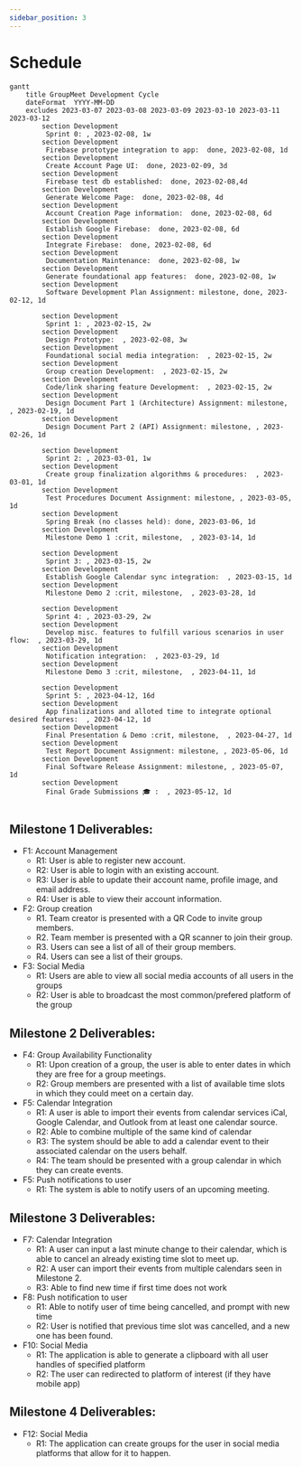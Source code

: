 ```yaml
---
sidebar_position: 3
---
```


# Schedule

```mermaid
gantt
    title GroupMeet Development Cycle
    dateFormat  YYYY-MM-DD
    excludes 2023-03-07 2023-03-08 2023-03-09 2023-03-10 2023-03-11 2023-03-12
        section Development 
         Sprint 0: , 2023-02-08, 1w
        section Development 
         Firebase prototype integration to app:  done, 2023-02-08, 1d
        section Development 
         Create Account Page UI:  done, 2023-02-09, 3d
        section Development 
         Firebase test db established:  done, 2023-02-08,4d
        section Development 
         Generate Welcome Page:  done, 2023-02-08, 4d
        section Development 
         Account Creation Page information:  done, 2023-02-08, 6d
        section Development 
         Establish Google Firebase:  done, 2023-02-08, 6d
        section Development 
         Integrate Firebase:  done, 2023-02-08, 6d
        section Development 
         Documentation Maintenance:  done, 2023-02-08, 1w
        section Development 
         Generate foundational app features:  done, 2023-02-08, 1w
        section Development 
         Software Development Plan Assignment: milestone, done, 2023-02-12, 1d
         
        section Development 
         Sprint 1: , 2023-02-15, 2w
        section Development 
         Design Prototype:  , 2023-02-08, 3w
        section Development 
         Foundational social media integration:  , 2023-02-15, 2w
        section Development 
         Group creation Development:  , 2023-02-15, 2w
        section Development 
         Code/link sharing feature Development:  , 2023-02-15, 2w
        section Development 
         Design Document Part 1 (Architecture) Assignment: milestone, , 2023-02-19, 1d
        section Development 
         Design Document Part 2 (API) Assignment: milestone, , 2023-02-26, 1d
         
        section Development 
         Sprint 2: , 2023-03-01, 1w
        section Development 
         Create group finalization algorithms & procedures:  , 2023-03-01, 1d
        section Development 
         Test Procedures Document Assignment: milestone, , 2023-03-05, 1d
        section Development 
         Spring Break (no classes held): done, 2023-03-06, 1d
        section Development 
         Milestone Demo 1 :crit, milestone,  , 2023-03-14, 1d
         
        section Development 
         Sprint 3: , 2023-03-15, 2w
        section Development 
         Establish Google Calendar sync integration:  , 2023-03-15, 1d
        section Development 
         Milestone Demo 2 :crit, milestone,  , 2023-03-28, 1d
         
        section Development 
         Sprint 4: , 2023-03-29, 2w
        section Development 
         Develop misc. features to fulfill various scenarios in user flow:  , 2023-03-29, 1d
        section Development 
         Notification integration:  , 2023-03-29, 1d
        section Development 
         Milestone Demo 3 :crit, milestone,  , 2023-04-11, 1d
         
        section Development 
         Sprint 5: , 2023-04-12, 16d
        section Development 
         App finalizations and alloted time to integrate optional desired features:  , 2023-04-12, 1d
        section Development 
         Final Presentation & Demo :crit, milestone,  , 2023-04-27, 1d
        section Development 
         Test Report Document Assignment: milestone, , 2023-05-06, 1d
        section Development 
         Final Software Release Assignment: milestone, , 2023-05-07, 1d
        section Development 
         Final Grade Submissions 🎓 :  , 2023-05-12, 1d
        
```
## Milestone 1 Deliverables:
- F1: Account Management
    - R1: User is able to register new account.
    - R2: User is able to login with an existing account.
    - R3: User is able to update their account name, profile image, and email address.
    - R4: User is able to view their account information.
- F2: Group creation
    - R1. Team creator is presented with a QR Code to invite group members.
    - R2. Team member is presented with a QR scanner to join their group.
    - R3. Users can see a list of all of their group members.
    - R4. Users can see a list of their groups.
- F3: Social Media
    - R1: Users are able to view all social media accounts of all users in the groups
    - R2: User is able to broadcast the most common/prefered platform of the group

## Milestone 2 Deliverables:
- F4: Group Availability Functionality
    - R1: Upon creation of a group, the user is able to enter dates in which they are free for a group meetings.
    - R2: Group members are presented with a list of available time slots in which they could meet on a certain day.
 - F5: Calendar Integration
    - R1: A user is able to import their events from calendar services iCal, Google Calendar, and Outlook from at least one calendar source.
    - R2: Able to combine multiple of the same kind of calendar
    - R3: The system should be able to add a calendar event to their associated calendar on the users behalf.
    - R4: The team should be presented with a group calendar in which they can create events.
- F5: Push notifications to user
    - R1: The system is able to notify users of an upcoming meeting.


## Milestone 3 Deliverables:
- F7: Calendar Integration
    - R1: A user can input a last minute change to their calendar, which is able to cancel an already existing time slot to meet up.
    - R2: A user can import their events from multiple calendars seen in Milestone 2.
    - R3: Able to find new time if first time does not work
- F8: Push notification to user
    - R1: Able to notify user of time being cancelled, and prompt with new time
    - R2: User is notified that previous time slot was cancelled, and a new one has been found.
- F10: Social Media
    - R1: The application is able to generate a clipboard with all user handles of specified platform
    - R2: The user can redirected to platform of interest (if they have mobile app)
    
## Milestone 4 Deliverables:
- F12: Social Media
    - R1: The application can create groups for the user in social media platforms that allow for it to happen.

